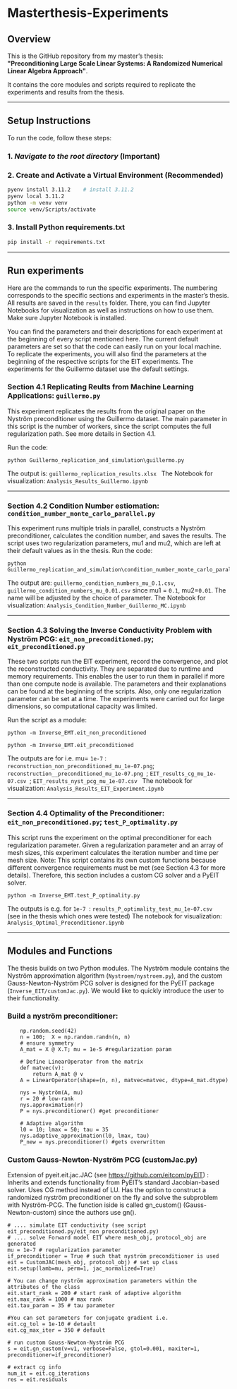 # Masterthesis-Experiments

## Overview

This is the GitHub repository from my master’s thesis:  
**"Preconditioning Large Scale Linear Systems: A Randomized Numerical Linear Algebra Approach"**.

It contains the core modules and scripts required to replicate the experiments and results from the thesis.

---

## Setup Instructions

To run the code, follow these steps:

### 1. ***Navigate to the root directory*** (Important) 

### 2. Create and Activate a Virtual Environment (Recommended)


```bash
pyenv install 3.11.2    # install 3.11.2
pyenv local 3.11.2
python -m venv venv
source venv/Scripts/activate
````
### 3. Install Python requirements.txt

```bash
pip install -r requirements.txt

````
---

## Run experiments

Here are the commands to run the specific experiments. The numbering corresponds to the specific sections and experiments in the master’s thesis. All results are saved in the `results` folder. There, you can find Jupyter Notebooks for visualization as well as instructions on how to use them. Make sure Jupyter Notebook is installed.

You can find the parameters and their descriptions for each experiment at the beginning of every script mentioned here. The current default parameters are set so that the code can easily run on your local machine. To replicate the experiments, you will also find the parameters at the beginning of the respective scripts for the EIT experiments. The experiments for the Guillermo dataset use the default settings.


### Section 4.1 Replicating Reults from Machine Learning Applications: `guillermo.py`

This experiment replicates the results from the original paper on the Nyström preconditioner using the Guillermo dataset. The main parameter in this script is the number of workers, since the script computes the full regularization path. See more details in Section 4.1.

Run the code:

````
python Guillermo_replication_and_simulation\guillermo.py
````
The output is:  ```guillermo_replication_results.xlsx ```
The Notebook for visualization:  ```Analysis_Results_Guillermo.ipynb ```

----

### Section 4.2 Condition Number estiomation: `condition_number_monte_carlo_parallel.py`

This experiment runs multiple trials in parallel, constructs a Nyström preconditioner, calculates the condition number, and saves the results. The script uses two regularization parameters, mu1 and mu2, which are left at their default values as in the thesis.
Run the code: 

````
python Guillermo_replication_and_simulation\condition_number_monte_carlo_parallel.py
````

The output are: ```guillermo_condition_numbers_mu_0.1.csv```, ```guillermo_condition_numbers_mu_0.01.csv``` since mu1 = `0.1`, mu2=`0.01`. The name will be adjusted by the choice of parameter. 
The Notebook for visualization:  ```Analysis_Condition_Number_Guillermo_MC.ipynb ```

---

### Section 4.3 Solving the Inverse Conductivity Problem with Nyström PCG: `eit_non_preconditioned.py`; `eit_preconditioned.py`

These two scripts run the EIT experiment, record the convergence, and plot the reconstructed conductivity. They are separated due to runtime and memory requirements. This enables the user to run them in parallel if more than one compute node is available. The parameters and their explanations can be found at the beginning of the scripts. Also, only one regularization parameter can be set at a time. The experiments were carried out for large dimensions, so computational capacity was limited.

Run the script as a module:

````
python -m Inverse_EMT.eit_non_preconditioned
````

````
python -m Inverse_EMT.eit_preconditioned
````
The outputs are for i.e. mu=  ```1e-7``` : ```reconstruction_non_preconditioned_mu_1e-07.png```;  ```reconstruction__preconditioned_mu_1e-07.png ```;  ```EIT_results_cg_mu_1e-07.csv ```;  ```EIT_results_nyst_pcg_mu_1e-07.csv ```
The notebook for visualization:  ```Analysis_Results_EIT_Experiment.ipynb ```

---

### Section 4.4 Optimality of the Preconditioner: `eit_non_preconditioned.py`; `test_P_optimality.py`

This script runs the experiment on the optimal preconditioner for each regularization parameter. Given a regularization parameter and an array of mesh sizes, this experiment calculates the iteration number and time per mesh size. 
Note: This script contains its own custom functions because different convergence requirements must be met (see Section 4.3 for more details). Therefore, this section includes a custom CG solver and a PyEIT solver.


````
python -m Inverse_EMT.test_P_optimality.py
````
The outputs is e.g. for  ```1e-7 ```:  ```results_P_optimality_test_mu_1e-07.csv ``` (see in the thesis which ones were tested)
The notebook for visualization:  ```Analysis_Optimal_Preconditioner.ipynb ```

---

## Modules and Functions

The thesis builds on two Python modules. The Nyström module contains the Nyström approximation algorithm (`Nystroem/nystroem.py`), and the custom Gauss-Newton-Nyström PCG solver is designed for the PyEIT package (`Inverse_EIT/customJac.py`). We would like to quickly introduce the user to their functionality.

### Build a nyström preconditioner: 

```
    np.random.seed(42)
    n = 100;  X = np.random.randn(n, n)
    # ensure symmetry
    A_mat = X @ X.T; mu = 1e-5 #regularization param

    # Define LinearOperator from the matrix
    def matvec(v):
        return A_mat @ v
    A = LinearOperator(shape=(n, n), matvec=matvec, dtype=A_mat.dtype)

    nys = Nyström(A, mu)
    r = 20 # low-rank
    nys.approximation(r)
    P = nys.preconditioner() #get preconditioner

    # Adaptive algorithm
    l0 = 10; lmax = 50; tau = 35
    nys.adaptive_approximation(l0, lmax, tau)
    P_new = nys.preconditioner() #gets overwritten

```

### Custom Gauss-Newton-Nyström PCG (customJac.py)

Extension of pyeit.eit.jac.JAC (see https://github.com/eitcom/pyEIT) : Inherits and extends functionality from PyEIT’s standard Jacobian-based solver. Uses CG method instead of LU. Has the option to construct a randomized nyström preconditioner on the fly and solve the subproblem with Nyström-PCG. The function iside is called gn_custom() (Gauss-Newton-custom) since the authors use gn(). 

````
# .... simulate EIT conductivity (see script eit_preconditioned.py/eit_non_preconditioned.py)
# .... solve Forward model EIT where mesh_obj, protocol_obj are generated
mu = 1e-7 # regularization parameter
if_preconditioner = True # such that nyström preconditioner is used
eit = CustomJAC(mesh_obj, protocol_obj) # set up class
eit.setup(lamb=mu, perm=1, jac_normalized=True)

# You can change nyström approximation parameters within the attributes of the class
eit.start_rank = 200 # start rank of adaptive algorithm
eit.max_rank = 1000 # max rank
eit.tau_param = 35 # tau parameter

#You can set parameters for conjugate gradient i.e.
eit.cg_tol = 1e-10 # detault
eit.cg_max_iter = 350 # default

# run custom Gauss-Newton-Nyström PCG 
s = eit.gn_custom(v=v1, verbose=False, gtol=0.001, maxiter=1, preconditioner=if_preconditioner)

# extract cg info
num_it = eit.cg_iterations
res = eit.residuals




